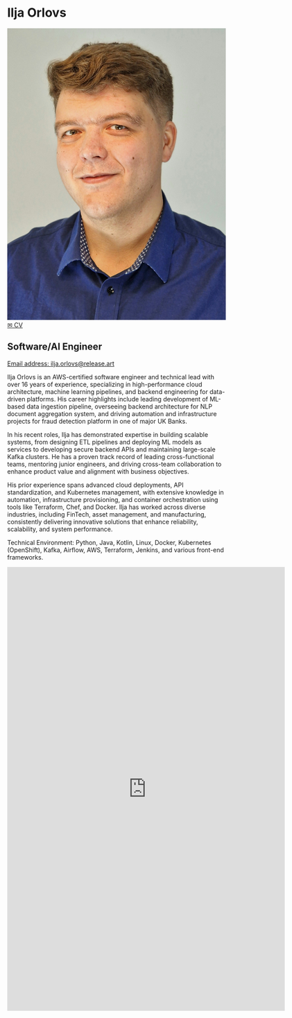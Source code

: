 # Ilja Orlovs

<div class="photo">
    <img src="./assets/photo.jpg" alt="photo"/>
    <br/>
    <a href="https://1drv.ms/w/c/5da12d2571dea029/QSmg3nElLaEggF18KQAAAAAAeB4kKyH_QlmZdQ">
&#x2709; CV
</a>
</div>

## Software/AI Engineer

[Email address: ilja.orlovs@release.art](mailto:ilja.orlovs@release.art)

Ilja Orlovs is an AWS-certified software engineer and technical lead with over 16 years of experience, specializing in high-performance cloud architecture, machine learning pipelines, and backend engineering for data-driven platforms. His career highlights include leading development of ML-based data ingestion pipeline, overseeing backend architecture for NLP document aggregation system, and driving automation and infrastructure projects for fraud detection platform in one of major UK Banks.

In his recent roles, Ilja has demonstrated expertise in building scalable systems, from designing ETL pipelines and deploying ML models as services to developing secure backend APIs and maintaining large-scale Kafka clusters. He has a proven track record of leading cross-functional teams, mentoring junior engineers, and driving cross-team collaboration to enhance product value and alignment with business objectives.

His prior experience spans advanced cloud deployments, API standardization, and Kubernetes management, with extensive knowledge in automation, infrastructure provisioning, and container orchestration using tools like Terraform, Chef, and Docker. Ilja has worked across diverse industries, including FinTech, asset management, and manufacturing, consistently delivering innovative solutions that enhance reliability, scalability, and system performance.

Technical Environment: Python, Java, Kotlin, Linux, Docker, Kubernetes (OpenShift), Kafka, Airflow, AWS, Terraform, Jenkins, and various front-end frameworks.





<iframe
    src="https://docs.google.com/forms/d/e/1FAIpQLSdRzHReWKawCbomt5HF8SvwXHWZLho6zkePkCZU8bRJQWMQ0w/viewform?embedded=true"
    width="640" height="1024"
    frameborder="0" marginheight="0" marginwidth="0"
>
    Loading…
</iframe>